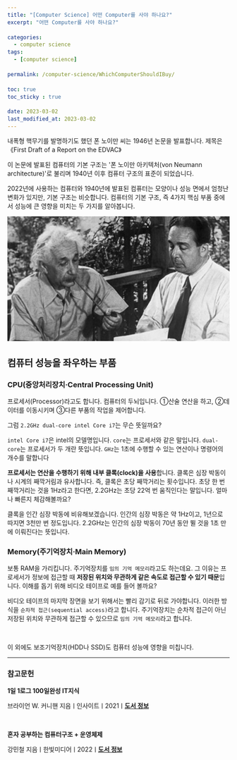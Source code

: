 ```yaml
---
title: "[Computer Science] 어떤 Computer를 사야 하나요?"
excerpt: "어떤 Computer를 사야 하나요?"

categories:
  - computer science
tags:
  - [computer science]

permalink: /computer-science/WhichComputerShouldIBuy/

toc: true
toc_sticky : true

date: 2023-03-02
last_modified_at: 2023-03-02
---
```


내폭형 핵무기를 발명하기도 했던 폰 노이만 씨는 1946년 논문을 발표합니다. 제목은《First Draft of a Report on the EDVAC》

이 논문에 발표된 컴퓨터의 기본 구조는 '폰 노이만 아키텍처(von Neumann architecture)'로 불리며 1940년 이후 컴퓨터 구조의 표준이 되었습니다.

2022년에 사용하는 컴퓨터와 1940년에 발표된 컴퓨터는 모양이나 성능 면에서 엄청난 변화가 있지만, 기본 구조는 비슷합니다. 컴퓨터의 기본 구조, 즉 4가지 핵심 부품 중에서 성능에 큰 영향을 미치는 두 가지를 알아봅니다.

![WhichComputerShouldIBuy](/assets/images/posts_img/WhichComputerShouldIBuy.png)

## 컴퓨터 성능을 좌우하는 부품

### CPU(중앙처리장치·Central Processing Unit)

프로세서(Processor)라고도 합니다. 컴퓨터의 두뇌입니다. ①산술 연산을 하고, ②데이터를 이동시키며 ③다른 부품의 작업을 제어합니다.

그럼 `2.2GHz dual-core intel Core i7`는 무슨 뜻일까요?

`intel Core i7`은 intel의 모델명입니다. `core`는 프로세서와 같은 말입니다. `dual-core`는 프로세서가 두 개란 뜻입니다. `GHz`는 1초에 수행할 수 있는 연산이나 명령어의 개수를 말합니다

**프로세서는 연산을 수행하기 위해 내부 클록(clock)을 사용**합니다. 클록은 심장 박동이나 시계의 째깍거림과 유사합니다. 즉, 클록은 초당 째깍거리는 횟수입니다. 초당 한 번 째깍거리는 것을 1Hz라고 한다면, 2.2GHz는 초당 22억 번 움직인다는 말입니다. 얼마나 빠른지 체감해볼까요?

클록을 인간 심장 박동에 비유해보겠습니다. 인간의 심장 박동은 약 1Hz이고, 1년으로 따지면 3천만 번 정도입니다. 2.2GHz는 인간의 심장 박동이 70년 동안 뛸 것을 1초 만에 이뤄진다는 뜻입니다.

### Memory(주기억장치·Main Memory)

보통 RAM을 가리킵니다. 주기억장치를 `임의 기억 메모리`라고도 하는데요. 그 이유는 프로세서가 정보에 접근할 때 **저장된 위치와 무관하게 같은 속도로 접근할 수 있기 때문**입니다. 이해를 돕기 위해 비디오 테이프로 예를 들어 볼까요?

비디오 테이프의 마지막 장면을 보기 위해서는 빨리 감기로 뒤로 가야합니다. 이러한 방식을 `순차적 접근(sequential access)`라고 합니다. 주기억장치는 순차적 접근이 아닌 저장된 위치와 무관하게 접근할 수 있으므로 `임의 기억 메모리`라고 합니다.

<br>

이 외에도 보조기억장치(HDD나 SSD)도 컴퓨터 성능에 영향을 미칩니다.

---

### 참고문헌

**1일 1로그 100일완성 IT지식**

브라이언 W. 커니핸 지음ㅣ인사이트ㅣ2021ㅣ[**도서 정보**](https://product.kyobobook.co.kr/detail/S000001033125)

<br>

**혼자 공부하는 컴퓨터구조 + 운영체제**

강민철 지음ㅣ한빛미디어ㅣ2022ㅣ[**도서 정보**](https://product.kyobobook.co.kr/detail/S000061584886)
